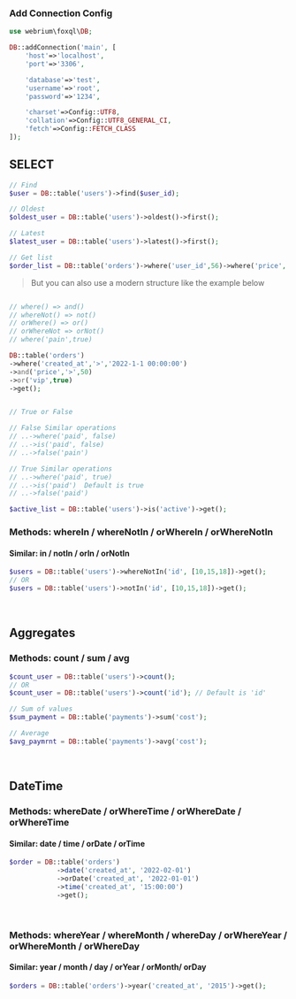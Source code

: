 
### Add Connection Config
```PHP
use webrium\foxql\DB;

DB::addConnection('main', [
    'host'=>'localhost',
    'port'=>'3306',

    'database'=>'test',
    'username'=>'root',
    'password'=>'1234',

    'charset'=>Config::UTF8,
    'collation'=>Config::UTF8_GENERAL_CI,
    'fetch'=>Config::FETCH_CLASS
]);
```


## SELECT

```PHP
// Find
$user = DB::table('users')->find($user_id);
```

```PHP
// Oldest
$oldest_user = DB::table('users')->oldest()->first();

// Latest
$latest_user = DB::table('users')->latest()->first();
```

```PHP
// Get list
$order_list = DB::table('orders')->where('user_id',56)->where('price','>',50)->get();
```

> But you can also use a modern structure like the example below

```PHP

// where() => and()
// whereNot() => not()
// orWhere() => or()
// orWhereNot => orNot()
// where('pain',true)

DB::table('orders')
->where('created_at','>','2022-1-1 00:00:00')
->and('price','>',50)
->or('vip',true)
->get();


// True or False 

// False Similar operations
// ..->where('paid', false)
// ..->is('paid', false)
// ..->false('pain')

// True Similar operations
// ..->where('paid', true)
// ..->is('paid')  Default is true
// ..->false('paid')

$active_list = DB::table('users')->is('active')->get();
```

### Methods: whereIn / whereNotIn / orWhereIn / orWhereNotIn
#### Similar: in / notIn / orIn / orNotIn
```PHP
$users = DB::table('users')->whereNotIn('id', [10,15,18])->get();
// OR
$users = DB::table('users')->notIn('id', [10,15,18])->get();
```
<br>

## Aggregates
### Methods: count / sum / avg
```PHP
$count_user = DB::table('users')->count();
// OR
$count_user = DB::table('users')->count('id'); // Default is 'id'

// Sum of values
$sum_payment = DB::table('payments')->sum('cost');

// Average
$avg_paymrnt = DB::table('payments')->avg('cost');
```



<br>

## DateTime

### Methods: whereDate / orWhereTime / orWhereDate / orWhereTime
#### Similar: date / time / orDate / orTime
```PHP
$order = DB::table('orders')
            ->date('created_at', '2022-02-01')
            ->orDate('created_at', '2022-01-01')
            ->time('created_at', '15:00:00')
            ->get();
```
<br>

### Methods: whereYear / whereMonth / whereDay  / orWhereYear / orWhereMonth / orWhereDay
#### Similar: year / month / day / orYear / orMonth/ orDay

```PHP
$orders = DB::table('orders')->year('created_at', '2015')->get();
```


